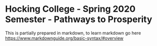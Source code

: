# Hocking College - Spring 2020 Semester - Pathways to Prosperity
This is partially prepared in markdown, to learn markdown go here https://www.markdownguide.org/basic-syntax/#overview